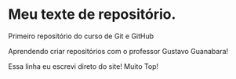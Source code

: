 # Meu texte de repositório.
 Primeiro repositório  do curso de Git e GitHub

 Aprendendo criar repositórios com o professor Gustavo Guanabara!

Essa linha eu escrevi direto do site! Muito Top!
